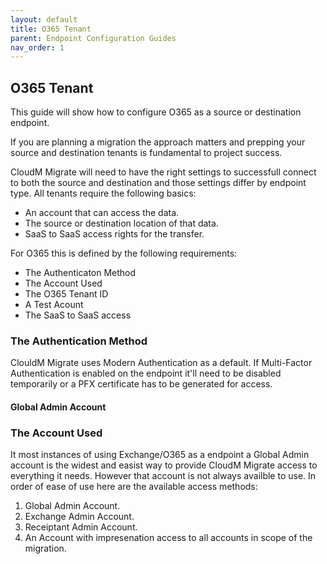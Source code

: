 ```yaml
---
layout: default
title: O365 Tenant
parent: Endpoint Configuration Guides
nav_order: 1
---
```


## O365 Tenant

This guide will show how to configure O365 as a source or destination endpoint. 

If you are planning a migration the approach matters and prepping your source and destination tenants is fundamental to project success. 

CloudM Migrate will need to have the right settings to successfull connect to both the source and destination and those settings differ by endpoint type. All tenants require the following basics: 

- An account that can access the data. 
- The source or destination location of that data. 
- SaaS to SaaS access rights for the transfer.  

For O365 this is defined by the following requirements:

- The Authenticaton Method
- The Account Used
- The O365 Tenant ID
- A Test Acount
- The SaaS to SaaS access

### The Authentication Method

ClouldM Migrate uses Modern Authentication as a default. If Multi-Factor Authentication is enabled on the endpoint it'll need to be disabled temporarily or a PFX certificate has to be generated for access. 

#### Global Admin Account

### The Account Used

It most instances of using Exchange/O365 as a endpoint a Global Admin account is the widest and easist way to provide CloudM Migrate access to everything it needs. However that account is not always availble to use. In order of ease of use here are the available access methods: 

1. Global Admin Account. 
2. Exchange Admin Account. 
3. Receiptant Admin Account. 
4. An Account with impresenation access to all accounts in scope of the migration. 



